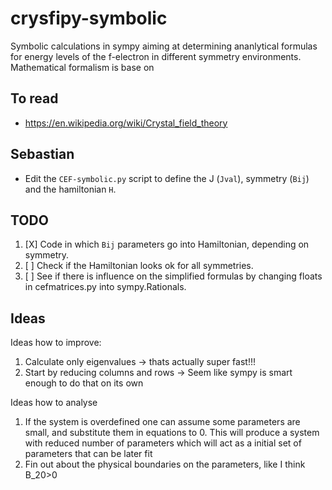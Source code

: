 # crysfipy-symbolic

Symbolic calculations in sympy aiming at determining ananlytical formulas for energy levels of the f-electron in different symmetry environments. Mathematical formalism is base on 

## To read
- https://en.wikipedia.org/wiki/Crystal_field_theory

## Sebastian
- Edit the `CEF-symbolic.py` script to define the J (`Jval`), symmetry (`Bij`) and the hamiltonian `H`.

## TODO
1. [X] Code in which `Bij` parameters go into Hamiltonian, depending on symmetry.
2. [ ] Check if the Hamiltonian looks ok for all symmetries.
3. [ ] See if there is influence on the simplified formulas by changing floats in cefmatrices.py into sympy.Rationals.

## Ideas
Ideas how to improve:
1. Calculate only eigenvalues -> thats actually super fast!!!
2. Start by reducing columns and rows -> Seem like sympy is smart enough to do that on its own

Ideas how to analyse
1. If the system is overdefined one can assume some parameters are small, and substitute them in equations to 0. This will produce a system with reduced number of parameters which will act as a initial set of parameters that can be later fit
2. Fin out about the physical boundaries on the parameters, like I think B_20>0
